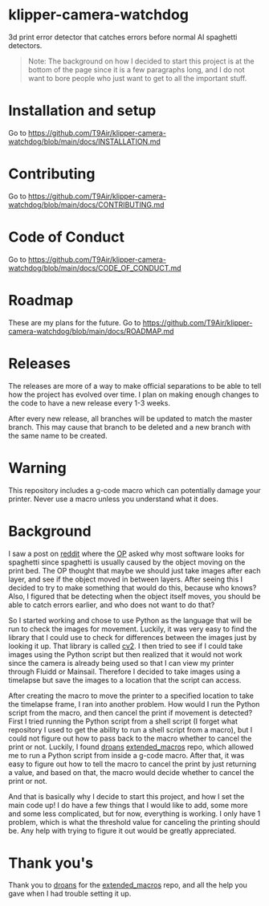 # klipper-camera-watchdog
3d print error detector that catches errors before normal AI spaghetti detectors.
> Note: The background on how I decided to start this project is at the bottom of the page since it is a few paragraphs long, and I do not want to bore people who just want to get to all the important stuff.

# Installation and setup
Go to https://github.com/T9Air/klipper-camera-watchdog/blob/main/docs/INSTALLATION.md

# Contributing
Go to https://github.com/T9Air/klipper-camera-watchdog/blob/main/docs/CONTRIBUTING.md

# Code of Conduct
Go to https://github.com/T9Air/klipper-camera-watchdog/blob/main/docs/CODE_OF_CONDUCT.md

# Roadmap
These are my plans for the future. Go to https://github.com/T9Air/klipper-camera-watchdog/blob/main/docs/ROADMAP.md

# Releases
The releases are more of a way to make official separations to be able to tell how the project has evolved over time. I plan on making enough changes to the code to have a new release every 1-3 weeks. 

After every new release, all branches will be updated to match the master branch. This may cause that branch to be deleted and a new branch with the same name to be created.

# Warning
This repository includes a g-code macro which can potentially damage your printer. Never use a macro unless you understand what it does.

# Background
I saw a post on [reddit](https://www.reddit.com/r/3Dprinting/comments/1dmbpg0/instead_of_detecting_spaghetti_why_not_detect_a/) where the [OP](https://www.github.com/markcarroll) asked why most software looks for spaghetti since spaghetti is usually caused by the object moving on the print bed. The OP thought that maybe we should just take images after each layer, and see if the object moved in between layers. After seeing this I decided to try to make something that would do this, because who knows? Also, I figured that be detecting when the object itself moves, you should be able to catch errors earlier, and who does not want to do that?

So I started working and chose to use Python as the language that will be run to check the images for movement. Luckily, it was very easy to find the library that I could use to check for differences between the images just by looking it up. That library is called [cv2](https://pypi.org/project/opencv-python/). I then tried to see if I could take images using the Python script but then realized that it would not work since the camera is already being used so that I can view my printer through Fluidd or Mainsail. Therefore I decided to take images using a timelapse but save the images to a location that the script can access. 

After creating the macro to move the printer to a specified location to take the timelapse frame, I ran into another problem. How would I run the Python script from the macro, and then cancel the print if movement is detected? First I tried running the Python script from a shell script (I forget what repository I used to get the ability to run a shell script from a macro), but I could not figure out how to pass back to the macro whether to cancel the print or not. Luckily, I found [droans](https://github.com/droans) [extended_macros](https://github.com/droans/klipper_extras) repo, which allowed me to run a Python script from inside a g-code macro. After that, it was easy to figure out how to tell the macro to cancel the print by just returning a value, and based on that, the macro would decide whether to cancel the print or not.

And that is basically why I decide to start this project, and how I set the main code up! I do have a few things that I would like to add, some more and some less complicated, but for now, everything is working. I only have 1 problem, which is what the threshold value for canceling the printing should be. Any help with trying to figure it out would be greatly appreciated.

# Thank you's
Thank you to [droans](https://github.com/droans) for the [extended_macros](https://github.com/droans/klipper_extras) repo, and all the help you gave when I had trouble setting it up.
